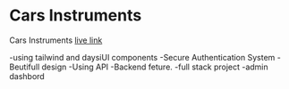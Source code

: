 # Cars Instruments

Cars Instruments [live link](https://car-manufacturer-76b00.web.app/)

-using tailwind and daysiUI components
-Secure Authentication System
-Beutifull design
-Using API
-Backend feture.
-full stack project
-admin dashbord

